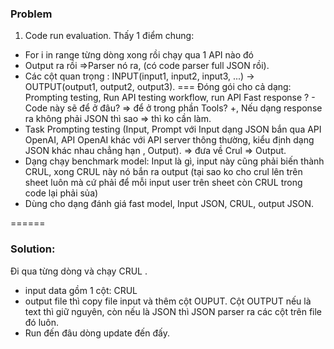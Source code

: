 

### Problem 
1. Code run evaluation. 
Thấy 1 điểm chung: 
- For i in range từng dòng xong rồi chạy qua 1 API nào đó 
- Output ra rồi =>Parser nó ra, (có code parser full JSON rồi). 
- Các cột quan trọng : INPUT(input1, input2, input3, ...) -> OUTPUT(output1, output2, output3).
===
Đóng gói cho cả dạng: Prompting testing, Run API testing workflow, run API Fast response ? - Code này sẽ để ở đâu? 
=> để ở trong phần Tools? 
+, Nếu dạng response ra không phải JSON thì sao => thì ko cần làm. 
- Task Prompting testing (Input, Prompt với Input dạng JSON bắn qua API OpenAI, API OpenAI khác với API server thông thường, kiểu định dạng JSON khác nhau chẳng hạn , Output). => đưa về Crul => Output. 
- Dạng chạy benchmark model: Input là gì, input này cũng phải biến thành CRUL, xong CRUL này nó bắn ra output (tại sao ko cho crul lên trên sheet luôn mà cứ phải để mỗi input user  trên sheet còn CRUL trong code lại phải sủa) 
- Dùng cho dạng đánh giá fast model, Input JSON, CRUL, output JSON. 


======

### Solution:
Đi qua từng dòng và chạy CRUL . 

- input data gồm 1 cột: CRUL
- output file thì copy file input và thêm cột OUPUT. Cột OUTPUT nếu là text thì giữ nguyên, còn nếu là JSON thì JSON parser ra các cột trên file đó luôn. 
- Run đến đâu dòng update đến đấy. 